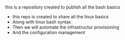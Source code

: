this is a repository created to publish all the bash basics 

*   this repo is created to share all the linux basics
*   Along with linux bash syntax
*   Then we will automate the infrastructur provisioning
*   And the configuration management